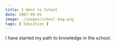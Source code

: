```yaml
---
title: I Went to School
date: 2007-09-01
image: ./images/school-bag.png
tags: [ Education ]
---
```


I have started my path to knowledge in the school.
